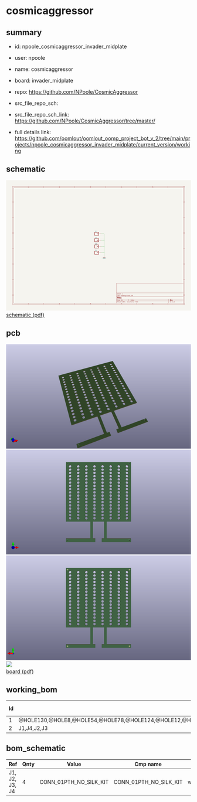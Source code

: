# cosmicaggressor
 
## summary 
* id: npoole_cosmicaggressor_invader_midplate
* user: npoole
* name: cosmicaggressor
* board: invader_midplate
* repo: https://github.com/NPoole/CosmicAggressor



* src_file_repo_sch: 
* src_file_repo_sch_link: https://github.com/NPoole/CosmicAggressor/tree/master/
* full details link: https://github.com/oomlout/oomlout_oomp_project_bot_v_2/tree/main/projects/npoole_cosmicaggressor_invader_midplate/current_version/working  

## schematic  
![](working_schematic_600.png)  
[schematic (pdf)](working_schematic.pdf) 






















## pcb  
![](working_3d_600.png) 
![](working_3d_front_600.png)  
![](working_3d_back_600.png)  
![](working_600.png)  
[board (pdf)](working.pdf)  

## working_bom
| Id | Designator | Footprint | Quantity | Designation | Supplier and ref |  | None | 
| --- | --- | --- | --- | --- | --- | --- | --- | 
| 1 | @HOLE130,@HOLE8,@HOLE54,@HOLE78,@HOLE124,@HOLE12,@HOLE93,@HOLE26,@HOLE7,@HOLE57,@HOLE109,@HOLE105,@HOLE65,@HOLE84,@HOLE36,@HOLE43,@HOLE101,@HOLE2,@HOLE68,@HOLE35,@HOLE118,@HOLE112,@HOLE71,@HOLE108,@HOLE83,@HOLE6,@HOLE1,@HOLE0,@HOLE46,@HOLE104,@HOLE119,@HOLE20,@HOLE10,@HOLE106,@HOLE90,@HOLE49,@HOLE110,@HOLE59,@HOLE48,@HOLE69,@HOLE70,@HOLE96,@HOLE53,@HOLE22,@HOLE58,@HOLE76,@HOLE56,@HOLE95,@HOLE89,@HOLE97,@HOLE28,@HOLE133,@HOLE122,@HOLE13,@HOLE117,@HOLE131,@HOLE33,@HOLE82,@HOLE120,@HOLE50,@HOLE14,@HOLE47,@HOLE67,@HOLE24,@HOLE86,@HOLE55,@HOLE127,@HOLE79,@HOLE41,@HOLE134,@HOLE81,@HOLE87,@HOLE91,@HOLE80,@HOLE44,@HOLE125,@HOLE128,@HOLE113,@HOLE15,@HOLE21,@HOLE45,@HOLE34,@HOLE107,@HOLE5,@HOLE11,@HOLE16,@HOLE42,@HOLE92,@HOLE19,@HOLE63,@HOLE32,@HOLE74,@HOLE39,@HOLE62,@HOLE115,@HOLE17,@HOLE88,@HOLE3,@HOLE114,@HOLE123,@HOLE75,@HOLE116,@HOLE38,@HOLE9,@HOLE129,@HOLE30,@HOLE27,@HOLE52,@HOLE73,@HOLE77,@HOLE132,@HOLE126,@HOLE64,@HOLE135,@HOLE31,@HOLE99,@HOLE23,@HOLE85,@HOLE61,@HOLE40,@HOLE66,@HOLE60,@HOLE18,@HOLE102,@HOLE29,@HOLE25,@HOLE72,@HOLE100,@HOLE94,@HOLE103,@HOLE4,@HOLE98,@HOLE121,@HOLE111,@HOLE37,@HOLE51 |  | 136 |  |  |  | [''] | 
| 2 | J1,J4,J2,J3 | 1X01NS_KIT | 4 |  |  |  | [''] | 


## bom_schematic
| Ref | Qnty | Value | Cmp name | Footprint | Description | Vendor | DNP | 
| --- | --- | --- | --- | --- | --- | --- | --- | 
| J1, J2, J3, J4 | 4 | CONN_01PTH_NO_SILK_KIT | CONN_01PTH_NO_SILK_KIT | working:1X01NS_KIT |  |  |  | 



